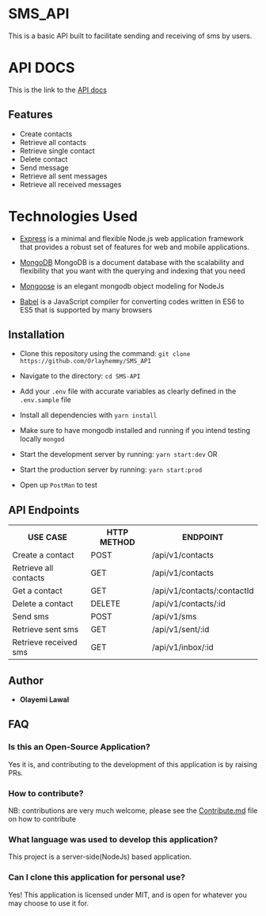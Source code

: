 # SMS_API
This is a basic API built to facilitate sending and receiving of sms by users.

# API DOCS
This is the link to the [API docs](https://documenter.getpostman.com/view/4919704/S17tPnP6)

## Features
- Create contacts
- Retrieve all contacts
- Retrieve single contact
- Delete contact
- Send message
- Retrieve all sent messages
- Retrieve all received messages

# Technologies Used
- [Express](https://expressjs.com/)  is a minimal and flexible Node.js web application framework that provides a robust set of features for web and mobile applications.

- [MongoDB](https://www.mongodb.com) MongoDB is a document database with the scalability and flexibility that you want with the querying and indexing that you need

- [Mongoose](https://mongoosejs.com/) is an elegant mongodb object modeling for NodeJs

- [Babel](https://babeljs.io/) is a JavaScript compiler for converting codes written in ES6 to ES5 that is supported by many browsers

## Installation
- Clone this repository using the command:
 ```git clone https://github.com/Orlayhemmy/SMS_API```
 
- Navigate to the directory:
  ```cd SMS-API```
- Add your ```.env``` file with accurate variables as clearly defined in the `.env.sample` file
- Install all dependencies with ```yarn install```
- Make sure to have mongodb installed and running if you intend testing locally
  ```mongod```
- Start the development server by running:
  ```yarn start:dev``` OR
- Start the production server by running:
  ```yarn start:prod```
- Open up `PostMan` to test

## API Endpoints

<table>
<tr><th>USE CASE</th><th>HTTP METHOD</th><th>ENDPOINT</th></tr>
<tr><td>Create a contact</td> <td>POST</td>  <td>/api/v1/contacts</td></tr>

<tr><td>Retrieve all contacts</td> <td>GET</td>  <td>/api/v1/contacts</td></tr>

<tr><td>Get a contact</td> <td>GET</td>  <td>/api/v1/contacts/:contactId</td></tr>

<tr><td>Delete a contact</td> <td>DELETE</td>  <td>/api/v1/contacts/:id</td></tr>

<tr><td>Send sms</td> <td>POST</td> <td>/api/v1/sms</td></tr>

<tr><td>Retrieve sent sms</td> <td>GET</td> <td>/api/v1/sent/:id</td></tr>

<tr><td>Retrieve received sms</td> <td>GET</td> <td>/api/v1/inbox/:id</td></tr>
</table>

## Author
* **Olayemi Lawal**

## FAQ

### Is this an Open-Source Application?

Yes it is, and contributing to the development of this application is by raising PRs.

### How to contribute?

NB: contributions are very much welcome, please see the [Contribute.md](/Contribute.md) file on how to contribute

### What language was used to develop this application?

This project is a server-side(NodeJs) based application.

### Can I clone this application for personal use?

Yes! This application is licensed under MIT, and is open for whatever you may choose 
to use it for.
